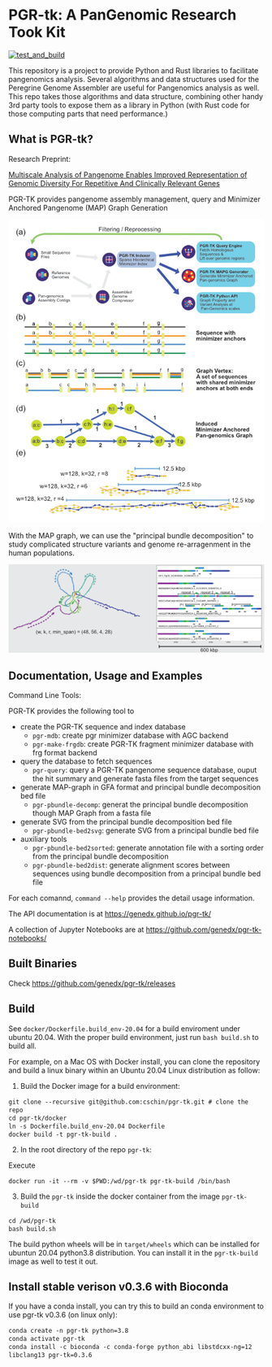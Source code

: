 # PGR-tk: A PanGenomic Research Took Kit

[![test_and_build](https://github.com/genedx/pgr-tk/actions/workflows/test_and_build.yml/badge.svg)](https://github.com/cschin/genedx/actions/workflows/test_and_build.yml)

This repository is a project to provide Python and Rust libraries to facilitate pangenomics analysis. Several algorithms and data structures used for the Peregrine Genome Assembler are useful for Pangenomics analysis as well. This repo takes those algorithms and data structure, combining other handy 3rd party tools to expose them as a library in Python (with Rust code for those computing parts that need performance.) 

## What is PGR-tk?

Research Preprint: 

[Multiscale Analysis of Pangenome Enables Improved Representation of Genomic Diversity For Repetitive And Clinically Relevant Genes](https://www.biorxiv.org/content/10.1101/2022.08.05.502980v2)

PGR-TK provides pangenome assembly management, query and Minimizer Anchored Pangenome (MAP) Graph Generation

![Pangenome Data Management and Minimizer Anchored Pangenome Graph Generation](/images/PGR_TK_Sketch_MAPG_construction.png)

With the MAP graph, we can use the "principal bundle decomposition" to study complicated structure variants and genome re-arragenment in the human populations.

![AMY1A Example](/images/AMY1A_example.png)


## Documentation, Usage and Examples

Command Line Tools:

PGR-TK provides the following tool to 

- create the PGR-TK sequence and index database
	-  `pgr-mdb`: create pgr minimizer database with AGC backend
	-  `pgr-make-frgdb`: create PGR-TK fragment minimizer database with frg format backend
- query the database to fetch sequences
	- `pgr-query`: query a PGR-TK pangenome sequence database, ouput the hit summary and generate fasta files from the target sequences
- generate MAP-graph in GFA format and principal bundle decomposition bed file
	- `pgr-pbundle-decomp`: generat the principal bundle decomposition though MAP Graph from a fasta file
- generate SVG from the principal bundle decomposition bed file
	- `pgr-pbundle-bed2svg`: generate SVG from a principal bundle bed file
- auxiliary tools
	- `pgr-pbundle-bed2sorted`: generate annotation file with a sorting order from the principal bundle decomposition
	- `pgr-pbundle-bed2dist`: generate alignment scores between sequences using bundle decomposition from a principal bundle bed file

For each comannd, `command --help` provides the detail usage information. 

The API documentation is at https://genedx.github.io/pgr-tk/

A collection of Jupyter Notebooks are at https://github.com/genedx/pgr-tk-notebooks/

## Built Binaries

Check https://github.com/genedx/pgr-tk/releases


## Build

See `docker/Dockerfile.build_env-20.04` for a build enviroment under ubuntu 20.04.
With the proper build environment, just run `bash build.sh` to build all.

For example, on a Mac OS with Docker install, you can clone the repository and build a linux binary
within an Ubuntu 20.04 Linux distribution as follow:

1. Build the Docker image for a build environment:

```
git clone --recursive git@github.com:cschin/pgr-tk.git # clone the repo
cd pgr-tk/docker
ln -s Dockerfile.build_env-20.04 Dockerfile
docker build -t pgr-tk-build .
```

2. In the root directory of the repo `pgr-tk`:

Execute 
```
docker run -it --rm -v $PWD:/wd/pgr-tk pgr-tk-build /bin/bash 
```

3. Build the `pgr-tk` inside the docker container from the image `pgr-tk-build`

```
cd /wd/pgr-tk
bash build.sh
```

The build python wheels will be in `target/wheels` which can be installed for ubuntun 20.04 python3.8 distribution. You can install it in the `pgr-tk-build` image as well to test it out.

## Install stable verison v0.3.6 with Bioconda

If you have a conda install, you can try this to build an conda environment to use pgr-tk v0.3.6 (on linux only):

```
conda create -n pgr-tk python=3.8
conda activate pgr-tk
conda install -c bioconda -c conda-forge python_abi libstdcxx-ng=12 libclang13 pgr-tk=0.3.6
```

